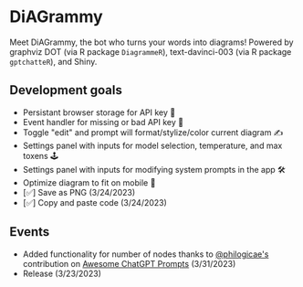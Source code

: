 # DiAGrammy
Meet DiAGrammy, the bot who turns your words into diagrams! Powered by graphviz DOT (via R package `DiagrammeR`), text-davinci-003 (via R package `gptchatteR`), and Shiny.

## Development goals 
- Persistant browser storage for API key 🔑
- Event handler for missing or bad API key 🔑 
- Toggle "edit" and prompt will format/stylize/color current diagram ✍️ 
- Settings panel with inputs for model selection, temperature, and max toxens 🕹️
- Settings panel with inputs for modifying system prompts in the app 🛠
- Optimize diagram to fit on mobile 📲
- [✅] Save as PNG (3/24/2023)
- [✅] Copy and paste code (3/24/2023)

## Events
- Added functionality for number of nodes thanks to [@philogicae's](https://github.com/philogicae) contribution on [Awesome ChatGPT Prompts](https://prompts.chat/) (3/31/2023)
- Release (3/23/2023)
